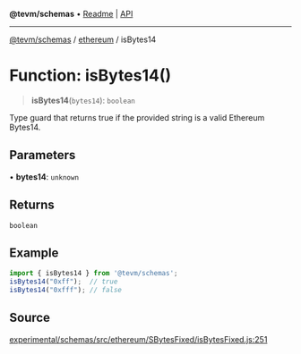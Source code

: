 **@tevm/schemas** • [Readme](../../README.md) \| [API](../../modules.md)

***

[@tevm/schemas](../../README.md) / [ethereum](../README.md) / isBytes14

# Function: isBytes14()

> **isBytes14**(`bytes14`): `boolean`

Type guard that returns true if the provided string is a valid Ethereum Bytes14.

## Parameters

• **bytes14**: `unknown`

## Returns

`boolean`

## Example

```ts
import { isBytes14 } from '@tevm/schemas';
isBytes14("0xff");  // true
isBytes14("0xfff"); // false
````

## Source

[experimental/schemas/src/ethereum/SBytesFixed/isBytesFixed.js:251](https://github.com/evmts/tevm-monorepo/blob/main/experimental/schemas/src/ethereum/SBytesFixed/isBytesFixed.js#L251)
